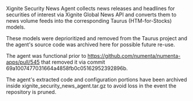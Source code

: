 Xignite Security News Agent collects news releases and headlines for securities
of interest via Xignite Global News API and converts them to news volume feeds
into the corresponding Taurus (HTM-for-Stocks) models.

These models were deprioritized and removed from the Taurus project and the
agent's source code was archived here for possible future re-use.

The agent was functional prior to
https://github.com/numenta/numenta-apps/pull/545 that removed it via commit
69a1007477031664a4858fb0c05162952392896b.

The agent's extracted code and configuration portions have been archived inside
xignite_security_news_agent.tar.gz to avoid loss in the event the repository is
pruned.